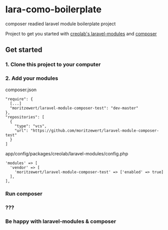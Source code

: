 lara-como-boilerplate
=====================

composer readied laravel module boilerplate project

Project to get you started with [creolab's laravel-modules](https://github.com/creolab/laravel-modules) and [composer](https://getcomposer.org)

## Get started

### 1. Clone this project to your computer
### 2. Add your modules
composer.json
```
"require": {
  [...]
  "moritzewert/laravel-module-composer-test": "dev-master"
},
"repositories": [
  {
    "type": "vcs",
    "url": "https://github.com/moritzewert/laravel-module-composer-test"
  }
]
```

app/config/packages/creolab/laravel-modules/config.php
```
'modules' => [
  'vendor' => [
    'moritzewert/laravel-module-composer-test' => ['enabled' => true]
  ],
],
```
### Run composer
### ???
### Be happy with laravel-modules & composer

